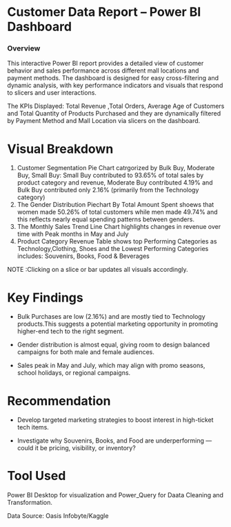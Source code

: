 # Customer Data Report – Power BI Dashboard
### Overview
This interactive Power BI report provides a detailed view of customer behavior and sales performance across different mall locations and payment methods. 
The dashboard is designed for easy cross-filtering and dynamic analysis, with key performance indicators and visuals that respond to slicers and user interactions.

The KPIs Displayed: Total Revenue ,Total Orders, Average Age of Customers and Total Quantity of Products Purchased and they are dynamically filtered by Payment Method and Mall Location via slicers on the dashboard.

 # Visual Breakdown
1.  Customer Segmentation Pie Chart catrgorized by Bulk Buy, Moderate Buy, Small Buy: Small Buy contributed to 93.65% of total sales by product category and revenue, Moderate Buy contributed 4.19% and Bulk Buy contributed only 2.16% (primarily from the Technology category)
2.  The Gender Distribution  Piechart By Total Amount Spent shoews that women made 50.26% of total customers while men made 49.74% and this reflects nearly equal spending patterns between genders.
3.  The Monthly Sales Trend  Line Chart highlights changes in revenue over time with Peak months in May and July
4.  Product Category Revenue Table shows top Performing Categories as Technology,Clothing, Shoes and the Lowest Performing Categories includes: Souvenirs, Books, Food & Beverages

NOTE :Clicking on a slice or bar updates all visuals accordingly.

# Key Findings
* Bulk Purchases are low (2.16%) and are mostly tied to Technology products.This suggests a potential marketing opportunity in promoting higher-end tech to the right segment.

* Gender distribution is almost equal, giving room to design balanced campaigns for both male and female audiences.

* Sales peak in May and July, which may align with promo seasons, school holidays, or regional campaigns.

# Recommendation
* Develop targeted marketing strategies to boost interest in high-ticket tech items.

* Investigate why Souvenirs, Books, and Food are underperforming — could it be pricing, visibility, or inventory?

# Tool Used
Power BI Desktop for visualization and Power_Query for Daata Cleaning and Transformation.

Data Source: Oasis Infobyte/Kaggle


